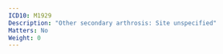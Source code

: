 ```yaml
---
ICD10: M1929
Description: "Other secondary arthrosis: Site unspecified"
Matters: No
Weight: 0
---
```

